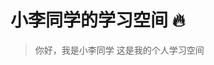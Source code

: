 # 小李同学的学习空间 🔥

>你好，我是小李同学 这是我的个人学习空间

<br/>
    <div align="center">
        <a href="https://github.com/fuzhengwei/CodeGuide"></a>
    </div>
<br/>  

